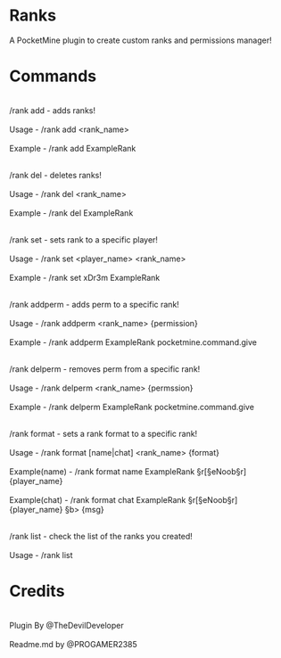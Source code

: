 # Ranks
A PocketMine plugin to create custom ranks and permissions manager!

# Commands
<br>/rank add - adds ranks!<br>
    <br>Usage - /rank add <rank_name><br>
  <br>Example - /rank add ExampleRank<br>

<br>/rank del - deletes ranks!<br>
    <br>Usage - /rank del <rank_name><br>
  <br>Example - /rank del ExampleRank<br>

<br>/rank set - sets rank to a specific player!<br>
    <br>Usage - /rank set <player_name> <rank_name><br>
  <br>Example - /rank set xDr3m ExampleRank<br>

<br>/rank addperm - adds perm to a specific rank!<br>
    <br>Usage - /rank addperm <rank_name> {permission}<br>
  <br>Example - /rank addperm ExampleRank pocketmine.command.give<br>

<br>/rank delperm - removes perm from a specific rank!<br>
    <br>Usage - /rank delperm <rank_name> {permssion}<br>
  <br>Example - /rank delperm ExampleRank pocketmine.command.give<br>

<br>/rank format - sets a rank format to a specific rank!<br>
    <br>Usage - /rank format [name|chat] <rank_name> {format}<br>
  <br>Example(name) - /rank format name ExampleRank §r[§eNoob§r] {player_name}<br>
  <br>Example(chat) - /rank format chat ExampleRank §r[§eNoob§r] {player_name} §b> {msg}<br>

<br>/rank list - check the list of the ranks you created!<br>
    <br>Usage - /rank list<br>

# Credits
  <br>Plugin By @TheDevilDeveloper<br>
  <br>Readme.md by @PROGAMER2385<br>
  
